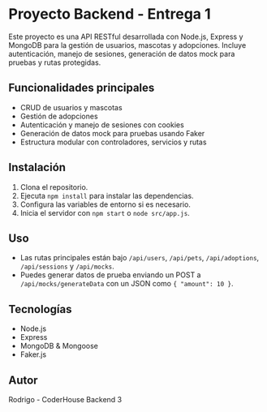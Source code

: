 # Proyecto Backend - Entrega 1

Este proyecto es una API RESTful desarrollada con Node.js, Express y MongoDB para la gestión de usuarios, mascotas y adopciones. Incluye autenticación, manejo de sesiones, generación de datos mock para pruebas y rutas protegidas.

## Funcionalidades principales

- CRUD de usuarios y mascotas
- Gestión de adopciones
- Autenticación y manejo de sesiones con cookies
- Generación de datos mock para pruebas usando Faker
- Estructura modular con controladores, servicios y rutas

## Instalación

1. Clona el repositorio.
2. Ejecuta `npm install` para instalar las dependencias.
3. Configura las variables de entorno si es necesario.
4. Inicia el servidor con `npm start` o `node src/app.js`.

## Uso

- Las rutas principales están bajo `/api/users`, `/api/pets`, `/api/adoptions`, `/api/sessions` y `/api/mocks`.
- Puedes generar datos de prueba enviando un POST a `/api/mocks/generateData` con un JSON como `{ "amount": 10 }`.

## Tecnologías

- Node.js
- Express
- MongoDB & Mongoose
- Faker.js

## Autor

Rodrigo - CoderHouse Backend 3